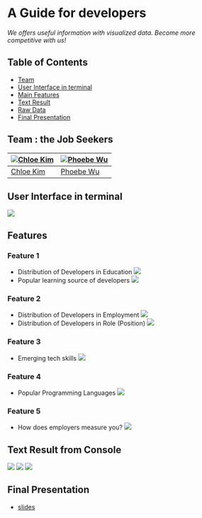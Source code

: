 # A Guide for developers 
*We offers useful information with visualized data. Become more competitive with us!*

## Table of Contents

- [Team](#Team-:-the-Job-Seekers)
- [User Interface in terminal](#User-Interface-in-terminal)
- [Main Features](#Features)
- [Text Result](#Text-Result-from-Console)
- [Raw Data](#Raw)
- [Final Presentation](#Final-Presentation)

## Team : the Job Seekers
[![Chloe Kim](chloe.png)](mailto:minkyun3@andrew.cmu.edu)  | [![Phoebe Wu](pheobe.png)](mailto:minkyun3@andrew.cmu.edu)
---|---
[Chloe Kim](mailto:minkyun3@andrew.cmu.edu) |[Phoebe Wu](mailto:minkyun3@andrew.cmu.edu)

## User Interface in terminal
![](https://github.com/phoebeWzx/Python-Group-12/blob/master/UserInterface/consolfinal.png)

## Features
### Feature 1
- Distribution of Developers in Education
![](https://github.com/phoebeWzx/Python-Group-12/blob/master/UserInterface/feature1_1.png)
- Popular learning source of developers
![](https://github.com/phoebeWzx/Python-Group-12/blob/master/UserInterface/feature1_1.png)

### Feature 2
- Distribution of Developers in Employment
![](https://github.com/phoebeWzx/Python-Group-12/blob/master/UserInterface/feature2_1.png)
- Distribution of Developers in Role (Position)
![](https://github.com/phoebeWzx/Python-Group-12/blob/master/UserInterface/feature2_2.png)

### Feature 3
- Emerging tech skills
![](https://github.com/phoebeWzx/Python-Group-12/blob/master/UserInterface/feature3.png)

### Feature 4
- Popular Programming Languages
![](https://github.com/phoebeWzx/Python-Group-12/blob/master/UserInterface/feature4.png)

### Feature 5
- How does employers measure you?
![](https://github.com/phoebeWzx/Python-Group-12/blob/master/UserInterface/feature5.png)

## Text Result from Console
![](https://github.com/phoebeWzx/Python-Group-12/blob/master/UserInterface/conosol1.png)
![](https://github.com/phoebeWzx/Python-Group-12/blob/master/UserInterface/conosol2.png)
![](https://github.com/phoebeWzx/Python-Group-12/blob/master/UserInterface/conosol3.png)

## Final Presentation
- [slides](https://github.com/phoebeWzx/Python-Group-12/blob/master/The_Job_Seekers_presentation_deck.pptx)